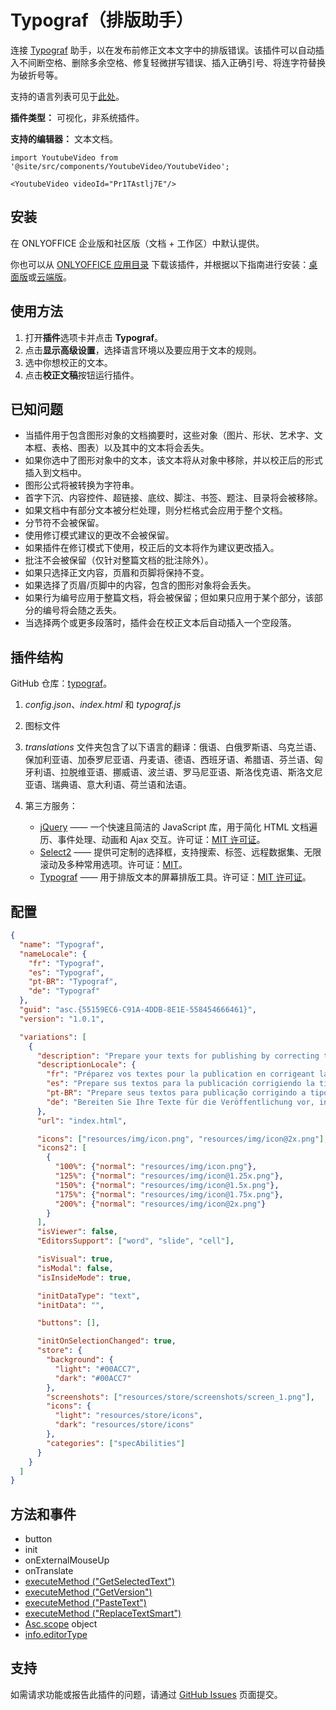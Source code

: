 # Typograf（排版助手）

连接 [Typograf](https://github.com/typograf/typograf) 助手，以在发布前修正文本文字中的排版错误。该插件可以自动插入不间断空格、删除多余空格、修复轻微拼写错误、插入正确引号、将连字符替换为破折号等。

支持的语言列表可见于[此处](https://github.com/typograf/typograf/blob/dev/docs/LOCALES.en-US.md)。

**插件类型：** 可视化，非系统插件。

**支持的编辑器：** 文本文档。

```mdx-code-block
import YoutubeVideo from '@site/src/components/YoutubeVideo/YoutubeVideo';

<YoutubeVideo videoId="Pr1TAstlj7E"/>
```

## 安装

在 ONLYOFFICE 企业版和社区版（文档 + 工作区）中默认提供。

你也可以从 [ONLYOFFICE 应用目录](https://www.onlyoffice.com/app-directory/typograf) 下载该插件，并根据以下指南进行安装：[桌面版](../../tutorials/installing/onlyoffice-desktop-editors.md)或[云端版](../../tutorials/installing/onlyoffice-cloud.md)。

## 使用方法

1. 打开**插件**选项卡并点击 **Typograf**。
2. 点击**显示高级设置**，选择语言环境以及要应用于文本的规则。
3. 选中你想校正的文本。
4. 点击**校正文稿**按钮运行插件。

## 已知问题

- 当插件用于包含图形对象的文档摘要时，这些对象（图片、形状、艺术字、文本框、表格、图表）以及其中的文本将会丢失。
- 如果你选中了图形对象中的文本，该文本将从对象中移除，并以校正后的形式插入到文档中。
- 图形公式将被转换为字符串。
- 首字下沉、内容控件、超链接、底纹、脚注、书签、题注、目录将会被移除。
- 如果文档中有部分文本被分栏处理，则分栏格式会应用于整个文档。
- 分节符不会被保留。
- 使用修订模式建议的更改不会被保留。
- 如果插件在修订模式下使用，校正后的文本将作为建议更改插入。
- 批注不会被保留（仅针对整篇文档的批注除外）。
- 如果只选择正文内容，页眉和页脚将保持不变。
- 如果选择了页眉/页脚中的内容，包含的图形对象将会丢失。
- 如果行为编号应用于整篇文档，将会被保留；但如果只应用于某个部分，该部分的编号将会随之丢失。
- 当选择两个或更多段落时，插件会在校正文本后自动插入一个空段落。

## 插件结构

GitHub 仓库：[typograf](https://github.com/ONLYOFFICE/onlyoffice.github.io/tree/master/sdkjs-plugins/content/typograf)。

1. *config.json*、*index.html* 和 *typograf.js*

2. 图标文件

3. *translations* 文件夹包含了以下语言的翻译：俄语、白俄罗斯语、乌克兰语、保加利亚语、加泰罗尼亚语、丹麦语、德语、西班牙语、希腊语、芬兰语、匈牙利语、拉脱维亚语、挪威语、波兰语、罗马尼亚语、斯洛伐克语、斯洛文尼亚语、瑞典语、意大利语、荷兰语和法语。

4. 第三方服务：

   - [jQuery](https://jquery.com) —— 一个快速且简洁的 JavaScript 库，用于简化 HTML 文档遍历、事件处理、动画和 Ajax 交互。许可证：[MIT 许可证](https://github.com/ONLYOFFICE/onlyoffice.github.io/blob/master/sdkjs-plugins/content/typograf/licenses/jQuery.license)。
   - [Select2](https://select2.org/) —— 提供可定制的选择框，支持搜索、标签、远程数据集、无限滚动及多种常用选项。许可证：[MIT](https://github.com/ONLYOFFICE/onlyoffice.github.io/blob/master/sdkjs-plugins/content/typograf/licenses/Select2.license)。
   - [Typograf](https://github.com/typograf/typograf) —— 用于排版文本的屏幕排版工具。许可证：[MIT 许可证](https://github.com/ONLYOFFICE/onlyoffice.github.io/blob/master/sdkjs-plugins/content/typograf/licenses/Typograf.license)。

## 配置

``` json
{
  "name": "Typograf",
  "nameLocale": {
    "fr": "Typograf",
    "es": "Typograf",
    "pt-BR": "Typograf",
    "de": "Typograf"
  },
  "guid": "asc.{55159EC6-C91A-4DDB-8E1E-558454666461}",
  "version": "1.0.1",

  "variations": [
    {
      "description": "Prepare your texts for publishing by correcting typography.",
      "descriptionLocale": {
        "fr": "Préparez vos textes pour la publication en corrigeant la typographie.",
        "es": "Prepare sus textos para la publicación corrigiendo la tipografía.",
        "pt-BR": "Prepare seus textos para publicação corrigindo a tipografia.",
        "de": "Bereiten Sie Ihre Texte für die Veröffentlichung vor, indem Sie Typografie korrigieren."
      },
      "url": "index.html",

      "icons": ["resources/img/icon.png", "resources/img/icon@2x.png"],
      "icons2": [
        {
          "100%": {"normal": "resources/img/icon.png"},
          "125%": {"normal": "resources/img/icon@1.25x.png"},
          "150%": {"normal": "resources/img/icon@1.5x.png"},
          "175%": {"normal": "resources/img/icon@1.75x.png"},
          "200%": {"normal": "resources/img/icon@2x.png"}
        }
      ],
      "isViewer": false,
      "EditorsSupport": ["word", "slide", "cell"],

      "isVisual": true,
      "isModal": false,
      "isInsideMode": true,

      "initDataType": "text",
      "initData": "",

      "buttons": [],

      "initOnSelectionChanged": true,
      "store": {
        "background": {
          "light": "#00ACC7",
          "dark": "#00ACC7"
        },
        "screenshots": ["resources/store/screenshots/screen_1.png"],
        "icons": {
          "light": "resources/store/icons",
          "dark": "resources/store/icons"
        },
        "categories": ["specAbilities"]
      }
    }
  ]
}
```

## 方法和事件

- button
- init
- onExternalMouseUp
- onTranslate
- [executeMethod ("GetSelectedText")](../../interacting-with-editors/methods/text-document-api/Api/Methods/GetSelectedText.md)
- [executeMethod ("GetVersion")](../../interacting-with-editors/methods/text-document-api/Api/Methods/GetVersion.md)
- [executeMethod ("PasteText")](../../interacting-with-editors/methods/text-document-api/Api/Methods/PasteText.md)
- [executeMethod ("ReplaceTextSmart")](../../interacting-with-editors/methods/text-document-api/Api/Methods/ReplaceTextSmart.md)
- [Asc.scope](../../interacting-with-editors/overview/how-to-call-commands.md#ascscope-object) object
- [info.editorType](../../interacting-with-editors/overview/how-to-call-commands.md#editorType)

## 支持

如需请求功能或报告此插件的问题，请通过 [GitHub Issues](https://github.com/ONLYOFFICE/onlyoffice.github.io/issues) 页面提交。
